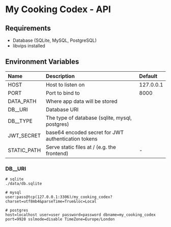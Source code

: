 # My Cooking Codex - API

## Requirements
- Database (SQLite, MySQL, PostgreSQL)
- libvips installed

## Environment Variables

| Name        | Description                                         | Default   |
| :---------- | :-------------------------------------------------- | :-------- |
| HOST        | Host to listen on                                   | 127.0.0.1 |
| PORT        | Port to bind to                                     | 8000      |
| DATA_PATH   | Where app data will be stored                       |           |
| DB__URI     | Database URI                                        |           |
| DB__TYPE    | The type of database (sqlite, mysql, postgres)      |           |
| JWT_SECRET  | base64 encoded secret for JWT authentication tokens |           |
| STATIC_PATH | Serve static files at / (e.g. the frontend)         | -         |

### DB__URI

```
# sqlite
./data/db.sqlite

# mysql
user:pass@tcp(127.0.0.1:3306)/my_cooking_codex?charset=utf8mb4&parseTime=True&loc=Local

# postgres
host=localhost user=user password=password dbname=my_cooking_codex port=9920 sslmode=disable TimeZone=Europe/London
```
